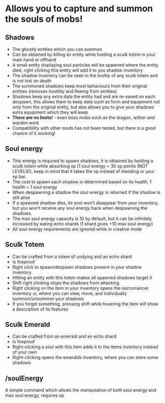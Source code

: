 # Allows you to capture and summon the souls of mobs!
## Shadows
- The ghostly entities which you can summon
- Can be obtained by killing an entity while holding a sculk totem in your main hand or offhand
- A small entity displaying soul particles will be spawned where the entity died, right clicking this entity will add it
to you shadow inventory
- The shadow inventory can be seen in the tooltip of any sculk totem and is not lost on death
- The summoned shadows keep most behaviours from their original entities (removes hostility and fleeing from entities)
- Shadows keep any extra data the entity had and are re-saved on each despawn, this allows them to keep data such as form
and equipment not only from the original entity, but also allows you to give your shadows extra equipment which they will keep
- **There are no limits!** - even boss mobs such as the dragon, wither and warden work
- Compatibility with other mods has not been tested, but there is a good chance of it working!

## Soul energy
- This energy is required to spawn shadows, it is obtained by holding a sculk totem while absorbing xp (1 soul energy =
30 xp points (NOT LEVELS)), keep in mind that it takes the xp instead of mending or your xp bar.
- The cost to spawn each shadow is determined based on its health, 1 health = 1 soul energy
- When despawning a shadow the soul energy is returned if the shadow is still alive
- If a spawned shadow dies, its soul won't disappear from your inventory, but you won't receive any soul energy back when
despawning the shadows.
- The max soul energy capacity is 10 by default, but it can be infinitely increased by eating echo shards
(1 shard gives +10 max soul energy)
- All soul energy requirements are ignored while in creative mode 

## Sculk Totem
- Can be crafted from a totem of undying and an echo shard
- Is fireproof
- Right click to spawn/despawn shadows present in your shadow inventory
- Hitting an entity with this totem makes all spawned shadows target it
- Shift right clicking stops the shadows from attacking
- Right clicking on the item in your inventory opens the necromancer inventory ui, where you can view, move, and individually summon/unsummon your shadows
- If you forget something, pressing shift while hovering the item will show a description of its features 

## Sculk Emerald
- Can be crafted from an emerald and an echo shard
- Is fireproof
- Right-clicking a soul with this item adds it to the items inventory instead of your own
- Right-clicking opens the emeralds inventory, where you can store some shadows

## /soulEnergy
A simple command which allows the manipulation of both soul energy and max soul energy, requires op